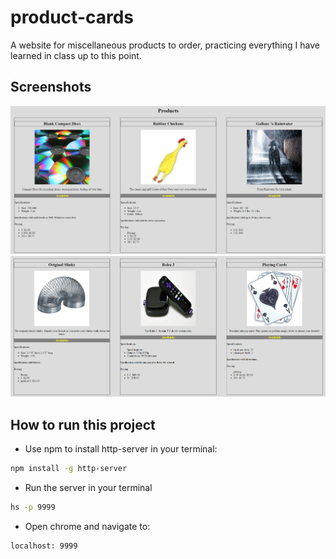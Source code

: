 # product-cards
A website for miscellaneous products to order, practicing everything I have learned in class up to this point.

## Screenshots
![upper screen shot](./screenshots/screenshot1.PNG)
![second screen shot](./screenshots/screenshot2.PNG)

## How to run this project
* Use npm to install http-server in your terminal:
```sh
npm install -g http-server
```
* Run the server in your terminal
```sh
hs -p 9999
```
* Open chrome and navigate to:
```
localhost: 9999
```